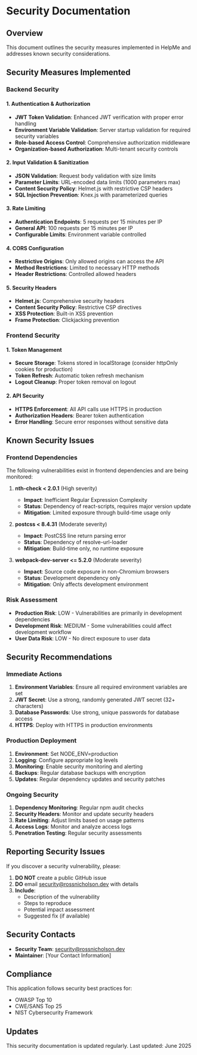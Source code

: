 # Security Documentation

## Overview
This document outlines the security measures implemented in HelpMe and addresses known security considerations.

## Security Measures Implemented

### Backend Security

#### 1. Authentication & Authorization
- **JWT Token Validation**: Enhanced JWT verification with proper error handling
- **Environment Variable Validation**: Server startup validation for required security variables
- **Role-based Access Control**: Comprehensive authorization middleware
- **Organization-based Authorization**: Multi-tenant security controls

#### 2. Input Validation & Sanitization
- **JSON Validation**: Request body validation with size limits
- **Parameter Limits**: URL-encoded data limits (1000 parameters max)
- **Content Security Policy**: Helmet.js with restrictive CSP headers
- **SQL Injection Prevention**: Knex.js with parameterized queries

#### 3. Rate Limiting
- **Authentication Endpoints**: 5 requests per 15 minutes per IP
- **General API**: 100 requests per 15 minutes per IP
- **Configurable Limits**: Environment variable controlled

#### 4. CORS Configuration
- **Restrictive Origins**: Only allowed origins can access the API
- **Method Restrictions**: Limited to necessary HTTP methods
- **Header Restrictions**: Controlled allowed headers

#### 5. Security Headers
- **Helmet.js**: Comprehensive security headers
- **Content Security Policy**: Restrictive CSP directives
- **XSS Protection**: Built-in XSS prevention
- **Frame Protection**: Clickjacking prevention

### Frontend Security

#### 1. Token Management
- **Secure Storage**: Tokens stored in localStorage (consider httpOnly cookies for production)
- **Token Refresh**: Automatic token refresh mechanism
- **Logout Cleanup**: Proper token removal on logout

#### 2. API Security
- **HTTPS Enforcement**: All API calls use HTTPS in production
- **Authorization Headers**: Bearer token authentication
- **Error Handling**: Secure error responses without sensitive data

## Known Security Issues

### Frontend Dependencies
The following vulnerabilities exist in frontend dependencies and are being monitored:

1. **nth-check < 2.0.1** (High severity)
   - **Impact**: Inefficient Regular Expression Complexity
   - **Status**: Dependency of react-scripts, requires major version update
   - **Mitigation**: Limited exposure through build-time usage only

2. **postcss < 8.4.31** (Moderate severity)
   - **Impact**: PostCSS line return parsing error
   - **Status**: Dependency of resolve-url-loader
   - **Mitigation**: Build-time only, no runtime exposure

3. **webpack-dev-server <= 5.2.0** (Moderate severity)
   - **Impact**: Source code exposure in non-Chromium browsers
   - **Status**: Development dependency only
   - **Mitigation**: Only affects development environment

### Risk Assessment
- **Production Risk**: LOW - Vulnerabilities are primarily in development dependencies
- **Development Risk**: MEDIUM - Some vulnerabilities could affect development workflow
- **User Data Risk**: LOW - No direct exposure to user data

## Security Recommendations

### Immediate Actions
1. **Environment Variables**: Ensure all required environment variables are set
2. **JWT Secret**: Use a strong, randomly generated JWT secret (32+ characters)
3. **Database Passwords**: Use strong, unique passwords for database access
4. **HTTPS**: Deploy with HTTPS in production environments

### Production Deployment
1. **Environment**: Set NODE_ENV=production
2. **Logging**: Configure appropriate log levels
3. **Monitoring**: Enable security monitoring and alerting
4. **Backups**: Regular database backups with encryption
5. **Updates**: Regular dependency updates and security patches

### Ongoing Security
1. **Dependency Monitoring**: Regular npm audit checks
2. **Security Headers**: Monitor and update security headers
3. **Rate Limiting**: Adjust limits based on usage patterns
4. **Access Logs**: Monitor and analyze access logs
5. **Penetration Testing**: Regular security assessments

## Reporting Security Issues

If you discover a security vulnerability, please:

1. **DO NOT** create a public GitHub issue
2. **DO** email security@rossnicholson.dev with details
3. **Include**:
   - Description of the vulnerability
   - Steps to reproduce
   - Potential impact assessment
   - Suggested fix (if available)

## Security Contacts

- **Security Team**: security@rossnicholson.dev
- **Maintainer**: [Your Contact Information]

## Compliance

This application follows security best practices for:
- OWASP Top 10
- CWE/SANS Top 25
- NIST Cybersecurity Framework

## Updates

This security documentation is updated regularly. Last updated: June 2025 